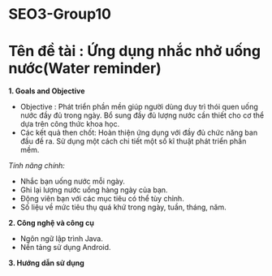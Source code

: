 # SEO3-Group10
# Tên đề tài : Ứng dụng nhắc nhở uống nước(Water reminder)

**1. Goals and Objective**
* Objective : Phát triển phần mền giúp người dùng duy trì thói quen uống nước đầy đủ trong ngày. Bổ sung đầy đủ lượng nước cần thiết cho cơ thể dựa trên công thức khoa học.
* Các kết quả then chốt: 
 Hoàn thiện ứng dụng với đầy đủ chức năng ban đầu đề ra. Sử dụng một cách chi tiết một số kĩ thuật phát triển phần mềm.

*Tính năng chính:*
  * Nhắc bạn uống nước mỗi ngày.
  * Ghi lại lượng nước uống hàng ngày của bạn.
  * Động viên bạn với các mục tiêu có thể tùy chỉnh.
  * Số liệu về mức tiêu thụ quá khứ trong ngày, tuần, tháng, năm.


**2. Công nghệ và công cụ**
* Ngôn ngữ lập trình Java.
* Nền tảng sử dụng Android.

**3. Hướng dẫn sử dụng**

